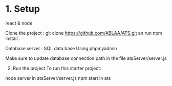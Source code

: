 # 1. Setup
react & node

Clone the project : git clone https://github.com/ABLAA/ATS.git
an run npm install .

Database server :
SQL data base
Using phpmyadmin

Make sure to update database connection path in the file atsServer/server.js

2. Run the project
To run this starter project: 

node server in atsServer/server.js
npm start in ats
